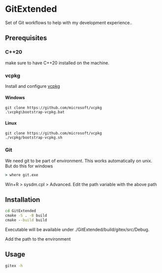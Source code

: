 # GitExtended
Set of Git workflows to help with my development experience..

## Prerequisites

### C++20
make sure to have C++20 installed on the machine.

### vcpkg
Install and configure [vcpkg](https://github.com/microsoft/vcpkg#getting-started)

#### Windows
```
git clone https://github.com/microsoft/vcpkg
.\vcpkg\bootstrap-vcpkg.bat
```

#### Linux
```
git clone https://github.com/microsoft/vcpkg
./vcpkg/bootstrap-vcpkg.sh
```

### Git
We need git to be part of environment. This works automatically on unix. But do this for windows

```cmd
> where git.exe
```
Win+R > sysdm.cpl > Advanced.
Edit the path variable with the above path

## Installation
```cmd
cd GitExtended
cmake -S . -B build
cmake --build build
```

Executable will be available under ./GitExtended/build/gitex/src/Debug.

Add the path to the environment


## Usage
```cmd
gitex -h
```
